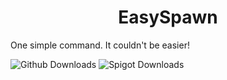<center><h1>EasySpawn</h1></center>
One simple command. It couldn't be easier!

![Github Downloads](https://img.shields.io/github/downloads/muchtek/EasySpawn/total?color=orange&label=github%20downloads)
![Spigot Downloads](https://pluginbadges.glitch.me/api/v1/dl/spigot%20downloads-orange.svg?spigot=easyspawn.98133&github=muchtek%2FEasySpawn&style=flat)
